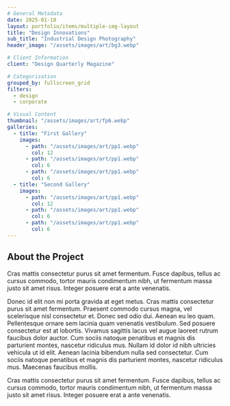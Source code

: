 ```yaml
---
# General Metadata
date: 2025-01-10
layout: portfolio/items/multiple-img-layout
title: "Design Innovations"
sub_title: "Industrial Design Photography"
header_image: "/assets/images/art/bg3.webp"

# Client Information
client: "Design Quarterly Magazine"

# Categorization
grouped_by: fullscreen_grid
filters:
  - design
  - corporate

# Visual Content
thumbnail: "/assets/images/art/fp6.webp"
galleries:
  - title: "First Gallery"
    images:
      - path: "/assets/images/art/pp1.webp"
        col: 12
      - path: "/assets/images/art/pp1.webp"
        col: 6
      - path: "/assets/images/art/pp1.webp"
        col: 6
  - title: "Second Gallery"
    images:
      - path: "/assets/images/art/pp1.webp"
        col: 12
      - path: "/assets/images/art/pp1.webp"
        col: 6
      - path: "/assets/images/art/pp1.webp"
        col: 6
---
```


## About the Project
<p class="lead">Cras mattis consectetur purus sit amet fermentum. Fusce dapibus, tellus ac cursus commodo, tortor mauris condimentum nibh, ut fermentum massa justo sit amet risus. Integer posuere erat a ante venenatis.</p>

Donec id elit non mi porta gravida at eget metus. Cras mattis consectetur purus sit amet fermentum. Praesent commodo cursus magna, vel scelerisque nisl consectetur et. Donec sed odio dui. Aenean eu leo quam. Pellentesque ornare sem lacinia quam venenatis vestibulum. Sed posuere consectetur est at lobortis. Vivamus sagittis lacus vel augue laoreet rutrum faucibus dolor auctor. Cum sociis natoque penatibus et magnis dis parturient montes, nascetur ridiculus mus. Nullam id dolor id nibh ultricies vehicula ut id elit. Aenean lacinia bibendum nulla sed consectetur. Cum sociis natoque penatibus et magnis dis parturient montes, nascetur ridiculus mus. Maecenas faucibus mollis.

<!-- gallery -->

<p class="lead">Cras mattis consectetur purus sit amet fermentum. Fusce dapibus, tellus ac cursus commodo, tortor mauris condimentum nibh, ut fermentum massa justo sit amet risus. Integer posuere erat a ante venenatis.</p>

<!-- gallery -->
